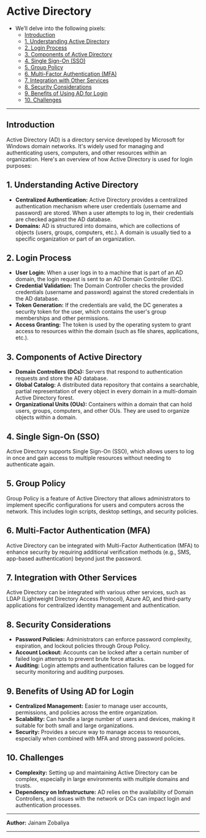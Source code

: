 # **Active Directory**

- We’ll delve into the following pixels:
  - [Introduction](#introduction)
  - [1. Understanding Active Directory](#1-understanding-active-directory)
  - [2. Login Process](#2-login-process)
  - [3. Components of Active Directory](#3-components-of-active-directory)
  - [4. Single Sign-On (SSO)](#4-single-sign-on-sso)
  - [5. Group Policy](#5-group-policy)
  - [6. Multi-Factor Authentication (MFA)](#6-multi-factor-authentication-mfa)
  - [7. Integration with Other Services](#7-integration-with-other-services)
  - [8. Security Considerations](#8-security-considerations)
  - [9. Benefits of Using AD for Login](#9-benefits-of-using-ad-for-login)
  - [10. Challenges](#10-challenges)

---

## Introduction

Active Directory (AD) is a directory service developed by Microsoft for Windows domain networks. It's widely used for managing and authenticating users, computers, and other resources within an organization. Here's an overview of how Active Directory is used for login purposes:

## 1. Understanding Active Directory

- **Centralized Authentication:** Active Directory provides a centralized authentication mechanism where user credentials (username and password) are stored. When a user attempts to log in, their credentials are checked against the AD database.
- **Domains:** AD is structured into domains, which are collections of objects (users, groups, computers, etc.). A domain is usually tied to a specific organization or part of an organization.

## 2. Login Process

- **User Login:** When a user logs in to a machine that is part of an AD domain, the login request is sent to an AD Domain Controller (DC).
- **Credential Validation:** The Domain Controller checks the provided credentials (username and password) against the stored credentials in the AD database.
- **Token Generation:** If the credentials are valid, the DC generates a security token for the user, which contains the user's group memberships and other permissions.
- **Access Granting:** The token is used by the operating system to grant access to resources within the domain (such as file shares, applications, etc.).

## 3. Components of Active Directory

- **Domain Controllers (DCs):** Servers that respond to authentication requests and store the AD database.
- **Global Catalog:** A distributed data repository that contains a searchable, partial representation of every object in every domain in a multi-domain Active Directory forest.
- **Organizational Units (OUs):** Containers within a domain that can hold users, groups, computers, and other OUs. They are used to organize objects within a domain.

## 4. Single Sign-On (SSO)

Active Directory supports Single Sign-On (SSO), which allows users to log in once and gain access to multiple resources without needing to authenticate again.

## 5. Group Policy

Group Policy is a feature of Active Directory that allows administrators to implement specific configurations for users and computers across the network. This includes login scripts, desktop settings, and security policies.

## 6. Multi-Factor Authentication (MFA)

Active Directory can be integrated with Multi-Factor Authentication (MFA) to enhance security by requiring additional verification methods (e.g., SMS, app-based authentication) beyond just the password.

## 7. Integration with Other Services

Active Directory can be integrated with various other services, such as LDAP (Lightweight Directory Access Protocol), Azure AD, and third-party applications for centralized identity management and authentication.

## 8. Security Considerations

- **Password Policies:** Administrators can enforce password complexity, expiration, and lockout policies through Group Policy.
- **Account Lockout:** Accounts can be locked after a certain number of failed login attempts to prevent brute force attacks.
- **Auditing:** Login attempts and authentication failures can be logged for security monitoring and auditing purposes.

## 9. Benefits of Using AD for Login

- **Centralized Management:** Easier to manage user accounts, permissions, and policies across the entire organization.
- **Scalability:** Can handle a large number of users and devices, making it suitable for both small and large organizations.
- **Security:** Provides a secure way to manage access to resources, especially when combined with MFA and strong password policies.

## 10. Challenges

- **Complexity:** Setting up and maintaining Active Directory can be complex, especially in large environments with multiple domains and trusts.
- **Dependency on Infrastructure:** AD relies on the availability of Domain Controllers, and issues with the network or DCs can impact login and authentication processes.

---

**Author:** Jainam Zobaliya

---

